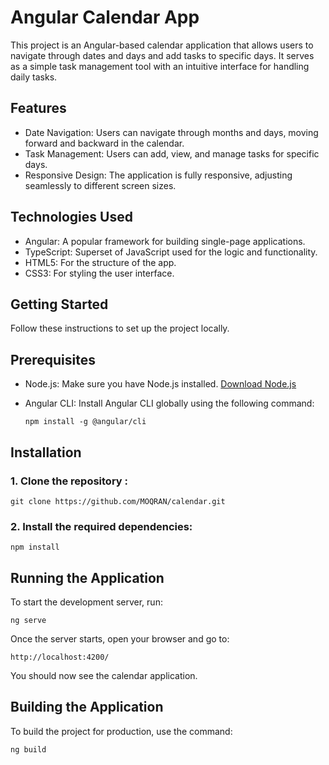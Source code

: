 # Angular Calendar App

This project is an Angular-based calendar application that allows users to navigate through dates and days and add tasks to specific days. It serves as a simple task management tool with an intuitive interface for handling daily tasks.

## Features

  * Date Navigation: Users can navigate through months and days, moving forward and backward in the calendar.
  * Task Management: Users can add, view, and manage tasks for specific days.
  * Responsive Design: The application is fully responsive, adjusting seamlessly to different screen sizes.
    
## Technologies Used

  * Angular: A popular framework for building single-page applications.
  * TypeScript: Superset of JavaScript used for the logic and functionality.
  * HTML5: For the structure of the app.
  * CSS3: For styling the user interface.

## Getting Started

Follow these instructions to set up the project locally.

## Prerequisites

  * Node.js: Make sure you have Node.js installed. [Download Node.js](https://nodejs.org/)

  * Angular CLI: Install Angular CLI globally using the following command:
    ```
    npm install -g @angular/cli
    ```
## Installation

  ### 1. Clone the repository :

  ```
  git clone https://github.com/MOQRAN/calendar.git
  ```

### 2. Install the required dependencies:

  ```
  npm install
  ```

## Running the Application

 To start the development server, run:

  ```
  ng serve
  ```
 Once the server starts, open your browser and go to:

  ```
  http://localhost:4200/
  ```

You should now see the calendar application.

## Building the Application

To build the project for production, use the command:

  ```
  ng build
  ```
